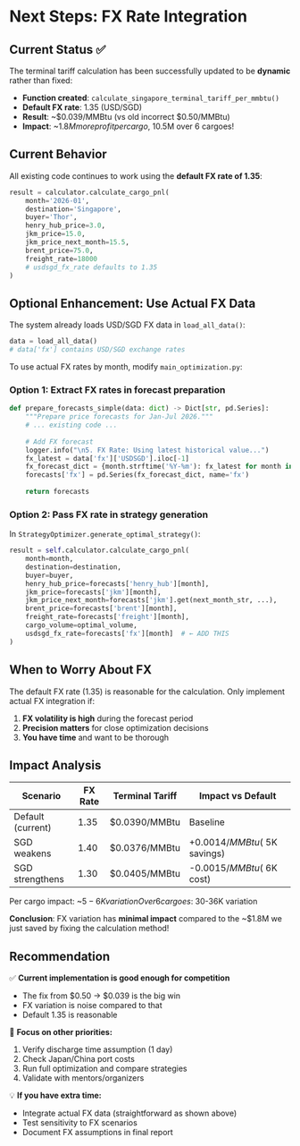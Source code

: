 # Next Steps: FX Rate Integration

## Current Status ✅

The terminal tariff calculation has been successfully updated to be **dynamic** rather than fixed:

- **Function created**: `calculate_singapore_terminal_tariff_per_mmbtu()`
- **Default FX rate**: 1.35 (USD/SGD)
- **Result**: ~$0.039/MMBtu (vs old incorrect $0.50/MMBtu)
- **Impact**: ~$1.8M more profit per cargo, ~$10.5M over 6 cargoes!

## Current Behavior

All existing code continues to work using the **default FX rate of 1.35**:
```python
result = calculator.calculate_cargo_pnl(
    month='2026-01',
    destination='Singapore',
    buyer='Thor',
    henry_hub_price=3.0,
    jkm_price=15.0,
    jkm_price_next_month=15.5,
    brent_price=75.0,
    freight_rate=18000
    # usdsgd_fx_rate defaults to 1.35
)
```

## Optional Enhancement: Use Actual FX Data

The system already loads USD/SGD FX data in `load_all_data()`:
```python
data = load_all_data()
# data['fx'] contains USD/SGD exchange rates
```

To use actual FX rates by month, modify `main_optimization.py`:

### Option 1: Extract FX rates in forecast preparation

```python
def prepare_forecasts_simple(data: dict) -> Dict[str, pd.Series]:
    """Prepare price forecasts for Jan-Jul 2026."""
    # ... existing code ...
    
    # Add FX forecast
    logger.info("\n5. FX Rate: Using latest historical value...")
    fx_latest = data['fx']['USDSGD'].iloc[-1]
    fx_forecast_dict = {month.strftime('%Y-%m'): fx_latest for month in months}
    forecasts['fx'] = pd.Series(fx_forecast_dict, name='fx')
    
    return forecasts
```

### Option 2: Pass FX rate in strategy generation

In `StrategyOptimizer.generate_optimal_strategy()`:
```python
result = self.calculator.calculate_cargo_pnl(
    month=month,
    destination=destination,
    buyer=buyer,
    henry_hub_price=forecasts['henry_hub'][month],
    jkm_price=forecasts['jkm'][month],
    jkm_price_next_month=forecasts['jkm'].get(next_month_str, ...),
    brent_price=forecasts['brent'][month],
    freight_rate=forecasts['freight'][month],
    cargo_volume=optimal_volume,
    usdsgd_fx_rate=forecasts['fx'][month]  # ← ADD THIS
)
```

## When to Worry About FX

The default FX rate (1.35) is reasonable for the calculation. Only implement actual FX integration if:

1. **FX volatility is high** during the forecast period
2. **Precision matters** for close optimization decisions
3. **You have time** and want to be thorough

## Impact Analysis

| Scenario | FX Rate | Terminal Tariff | Impact vs Default |
|----------|---------|----------------|-------------------|
| Default (current) | 1.35 | $0.0390/MMBtu | Baseline |
| SGD weakens | 1.40 | $0.0376/MMBtu | +$0.0014/MMBtu (~$5K savings) |
| SGD strengthens | 1.30 | $0.0405/MMBtu | -$0.0015/MMBtu (~$6K cost) |

Per cargo impact: ~$5-6K variation
Over 6 cargoes: ~$30-36K variation

**Conclusion**: FX variation has **minimal impact** compared to the ~$1.8M we just saved by fixing the calculation method!

## Recommendation

✅ **Current implementation is good enough for competition**
- The fix from $0.50 → $0.039 is the big win
- FX variation is noise compared to that
- Default 1.35 is reasonable

🎯 **Focus on other priorities:**
1. Verify discharge time assumption (1 day)
2. Check Japan/China port costs  
3. Run full optimization and compare strategies
4. Validate with mentors/organizers

💡 **If you have extra time:**
- Integrate actual FX data (straightforward as shown above)
- Test sensitivity to FX scenarios
- Document FX assumptions in final report

